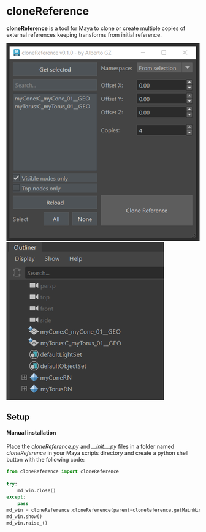 # cloneReference
**cloneReference** is a tool for Maya to clone or create multiple copies of external references keeping transforms from initial reference.

<img src="https://github.com/AlbertoGZ-dev/cloneReference/blob/main/cloneReference.png"></img>
<img src="https://github.com/AlbertoGZ-dev/cloneReference/blob/main/cloneReference_outliner.png"></img>

## Setup

#### Manual installation

Place the *cloneReference.py* and *\_\_init\_\_.py* files in a folder named *cloneReference* in your Maya scripts directory and create a python shell button with the following code:

```python
from cloneReference import cloneReference

try:
    md_win.close()
except:
    pass
md_win = cloneReference.cloneReference(parent=cloneReference.getMainWindow())
md_win.show()
md_win.raise_()
```
